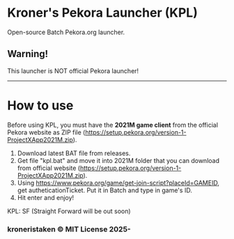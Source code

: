 # Kroner's Pekora Launcher (KPL)
Open-source Batch Pekora.org launcher.

## Warning!
This launcher is NOT official Pekora launcher!

---

# How to use

Before using KPL, you must have the **2021M game client** from the official Pekora website as ZIP file (https://setup.pekora.org/version-1-ProjectXApp2021M.zip).

1. Download latest BAT file from releases.
2. Get file "kpl.bat" and move it into 2021M folder that you can download from official website (https://setup.pekora.org/version-1-ProjectXApp2021M.zip).
3. Using https://www.pekora.org/game/get-join-script?placeId=GAMEID, get autheticationTicket. Put it in Batch and type in game's ID.
4. Hit enter and enjoy!

KPL: SF (Straight Forward will be out soon)

### kroneristaken © MIT License 2025-

